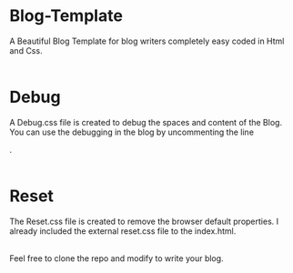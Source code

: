 # Blog-Template
A Beautiful Blog Template for blog writers completely easy coded in Html and Css.<br/><br/>

# Debug
A Debug.css file is created to debug the spaces and content of the Blog. You can use the debugging in the blog by uncommenting the line
<!--<link rel="stylesheet" type="text/css" href="debug.css">--> .<br/><br/>

# Reset
The Reset.css file is created to remove the browser default properties. I already included the external reset.css file to the index.html.<br/><br/>

Feel free to clone the repo and modify to write your blog.
